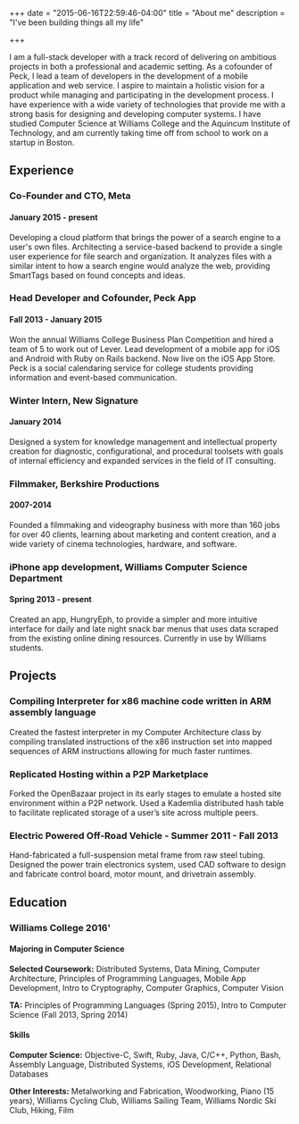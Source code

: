 +++
date = "2015-06-16T22:59:46-04:00"
title = "About me"
description = "I've been building things all my life"

+++

I am a full-stack developer with a track record of delivering on ambitious projects in both a professional and academic setting. As a cofounder of Peck, I lead a team of developers in the development of a mobile application and web service. I aspire to maintain a holistic vision for a product while managing and participating in the development process. I have experience with a wide variety of technologies that provide me with a strong basis for designing and developing computer systems. I have studied Computer Science at Williams College and the Aquincum Institute of Technology, and am currently taking time off from school to work on a startup in Boston.


## Experience
### Co-Founder and CTO, Meta
#### January 2015 - present
Developing a cloud platform that brings the power of a search engine to a user's own files. Architecting a service-based backend to provide a single user experience for file search and organization. It analyzes files with a similar intent to how a search engine would analyze the web, providing SmartTags based on found concepts and ideas.

### Head Developer and Cofounder, Peck App
#### Fall 2013 - January 2015
Won the annual Williams College Business Plan Competition and hired a team of 5 to work out of Lever. Lead development of a mobile app for iOS and Android with Ruby on Rails backend. Now live on the iOS App Store. Peck is a social calendaring service for college students providing information and event-based communication.

### Winter Intern, New Signature
#### January 2014
Designed a system for knowledge management and intellectual property creation for diagnostic, configurational, and procedural toolsets with goals of internal efficiency and expanded services in the field of IT consulting.

### Filmmaker, Berkshire Productions
#### 2007-2014
Founded a filmmaking and videography business with more than 160 jobs for over 40 clients, learning about marketing and content creation, and a wide variety of cinema technologies, hardware, and software.

### iPhone app development, Williams Computer Science Department
#### Spring 2013 - present
Created an app, HungryEph, to provide a simpler and more intuitive interface for daily and late night snack bar menus that uses data scraped from the existing online dining resources. Currently in use by Williams students.

## Projects
### Compiling Interpreter for x86 machine code written in ARM assembly language
Created the fastest interpreter in my Computer Architecture class by compiling translated instructions of the x86 instruction set into mapped sequences of ARM instructions allowing for much faster runtimes.
### Replicated Hosting within a P2P Marketplace
Forked the OpenBazaar project in its early stages to emulate a hosted site environment within a P2P network. Used a Kademlia distributed hash table to facilitate replicated storage of a user’s site across multiple peers.
### Electric Powered Off-Road Vehicle - Summer 2011 - Fall 2013
Hand-fabricated a full-suspension metal frame from raw steel tubing. Designed the power train electronics system, used CAD software to design and fabricate control board, motor mount, and drivetrain assembly.
## Education
### Williams College 2016'
#### Majoring in Computer Science
**Selected Coursework:** Distributed Systems, Data Mining, Computer Architecture, Principles of Programming Languages, Mobile App Development, Intro to Cryptography, Computer Graphics, Computer Vision

**TA:** Principles of Programming Languages (Spring 2015), Intro to Computer Science (Fall 2013, Spring 2014)
#### Skills
**Computer Science:** Objective-C, Swift, Ruby, Java, C/C++, Python, Bash, Assembly Language, Distributed Systems, iOS Development, Relational Databases

**Other Interests:** Metalworking and Fabrication, Woodworking, Piano (15 years), Williams Cycling Club, Williams Sailing Team, Williams Nordic Ski Club, Hiking, Film

<script src="//platform.linkedin.com/in.js" type="text/javascript"></script>
<script type="IN/MemberProfile" data-id="https://www.linkedin.com/in/ataylor0123" data-format="inline"></script>

